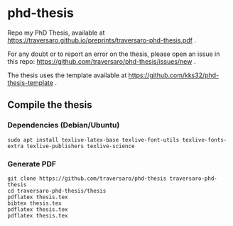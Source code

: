 # phd-thesis

Repo my PhD Thesis, available at https://traversaro.github.io/preprints/traversaro-phd-thesis.pdf .

For any doubt or to report an error on the thesis, please open an issue in this repo: https://github.com/traversaro/phd-thesis/issues/new .

The thesis uses the template available at https://github.com/kks32/phd-thesis-template .

## Compile the thesis 

### Dependencies (Debian/Ubuntu)
~~~
sudo apt install texlive-latex-base texlive-font-utils texlive-fonts-extra texlive-publishers texlive-science
~~~

### Generate PDF 
~~~
git clone https://github.com/traversaro/phd-thesis traversaro-phd-thesis
cd traversaro-phd-thesis/thesis
pdflatex thesis.tex
bibtex thesis.tex
pdflatex thesis.tex
pdflatex thesis.tex
~~~
